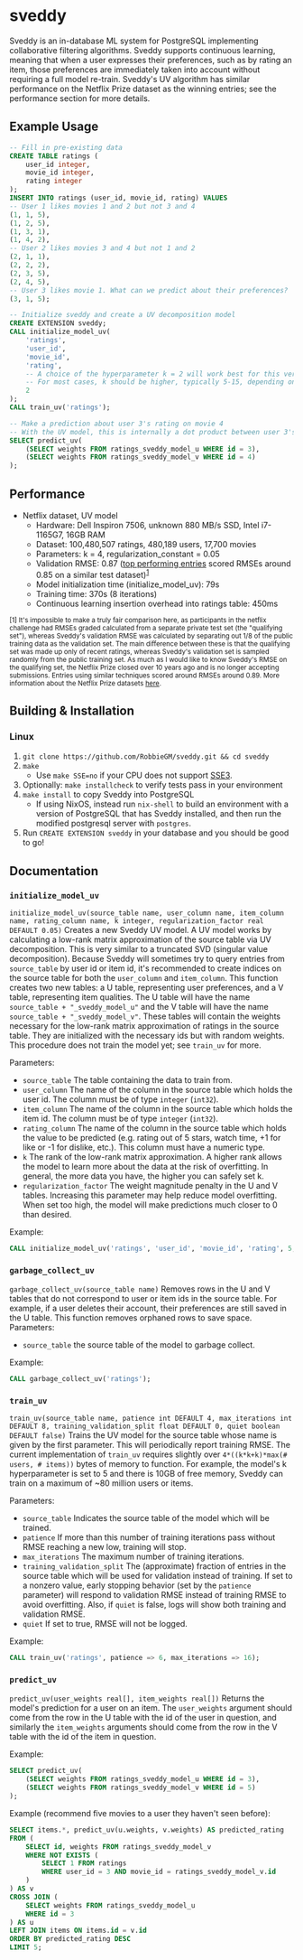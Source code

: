 # sveddy

Sveddy is an in-database ML system for PostgreSQL implementing collaborative filtering algorithms. Sveddy supports continuous learning, meaning that when a user expresses their preferences, such as by rating an item, those preferences are immediately taken into account without requiring a full model re-train. Sveddy's UV algorithm has similar performance on the Netflix Prize dataset as the winning entries; see the performance section for more details. 

## Example Usage

```sql
-- Fill in pre-existing data
CREATE TABLE ratings (
    user_id integer,
    movie_id integer,
    rating integer
);
INSERT INTO ratings (user_id, movie_id, rating) VALUES
-- User 1 likes movies 1 and 2 but not 3 and 4
(1, 1, 5),
(1, 2, 5),
(1, 3, 1),
(1, 4, 2),
-- User 2 likes movies 3 and 4 but not 1 and 2
(2, 1, 1),
(2, 2, 2),
(2, 3, 5),
(2, 4, 5),
-- User 3 likes movie 1. What can we predict about their preferences?
(3, 1, 5);

-- Initialize sveddy and create a UV decomposition model
CREATE EXTENSION sveddy;
CALL initialize_model_uv(
    'ratings',
    'user_id',
    'movie_id',
    'rating',
    -- A choice of the hyperparameter k = 2 will work best for this very simple data.
    -- For most cases, k should be higher, typically 5-15, depending on the amount of data.
    2
);
CALL train_uv('ratings');

-- Make a prediction about user 3's rating on movie 4
-- With the UV model, this is internally a dot product between user 3's weights and movie 4's weights
SELECT predict_uv(
    (SELECT weights FROM ratings_sveddy_model_u WHERE id = 3),
    (SELECT weights FROM ratings_sveddy_model_v WHERE id = 4)
);
```

## Performance
- Netflix dataset, UV model
    - Hardware: Dell Inspiron 7506, unknown 880 MB/s SSD, Intel i7-1165G7, 16GB RAM
    - Dataset: 100,480,507 ratings, 480,189 users, 17,700 movies
    - Parameters: k = 4, regularization\_constant = 0.05
    - Validation RMSE: 0.87 ([top performing entries](https://en.wikipedia.org/wiki/Netflix_Prize) scored RMSEs around 0.85 on a similar test dataset)<sup>[1](#footnote-1)</sup>
    - Model initialization time (initialize\_model\_uv): 79s
    - Training time: 370s (8 iterations)
    - Continuous learning insertion overhead into ratings table: 450ms

<sup><a name='footnote-1'>[1]</a> It's impossible to make a truly fair comparison here, as participants in the netflix challenge had RMSEs graded calculated from a separate private test set (the "qualifying set"), whereas Sveddy's validation RMSE was calculated by separating out 1/8 of the public training data as the validation set. The main difference between these is that the qualifying set was made up only of recent ratings, whereas Sveddy's validation set is sampled randomly from the public training set. As much as I would like to know Sveddy's RMSE on the qualifying set, the Netflix Prize closed over 10 years ago and is no longer accepting submissions. Entries using similar techniques scored around RMSEs around 0.89. More information about the Netflix Prize datasets [here](https://web.archive.org/web/20070927051207/http://www.netflixprize.com/assets/NetflixPrizeKDD_to_appear.pdf).</sup>

## Building & Installation

### Linux
1. `git clone https://github.com/RobbieGM/sveddy.git && cd sveddy`
2. `make`
    - Use `make SSE=no` if your CPU does not support [SSE3](https://en.wikipedia.org/wiki/Streaming_SIMD_Extensions).
3. Optionally: `make installcheck` to verify tests pass in your environment
4. `make install` to copy Sveddy into PostgreSQL
    - If using NixOS, instead run `nix-shell` to build an environment with a version of PostgreSQL that has Sveddy installed, and then run the modified postgresql server with `postgres`.
5. Run `CREATE EXTENSION sveddy` in your database and you should be good to go!

## Documentation

### `initialize_model_uv`
`initialize_model_uv(source_table name, user_column name, item_column name, rating_column name, k integer, regularization_factor real DEFAULT 0.05)`
Creates a new Sveddy UV model. A UV model works by calculating a low-rank matrix approximation of the source table via UV decomposition. This is very similar to a truncated SVD (singular value decomposition). Because Sveddy will sometimes try to query entries from `source_table` by user id or item id, it's recommended to create indices on the source table for both the `user_column` and `item_column`. This function creates two new tables: a U table, representing user preferences, and a V table, representing item qualities. The U table will have the name `source_table + "_sveddy_model_u"` and the V table will have the name `source_table + "_sveddy_model_v"`. These tables will contain the weights necessary for the low-rank matrix approximation of ratings in the source table. They are initialized with the necessary ids but with random weights. This procedure does not train the model yet; see `train_uv` for more.

Parameters:
- `source_table` The table containing the data to train from. 
- `user_column` The name of the column in the source table which holds the user id. The column must be of type `integer` (`int32`).
- `item_column` The name of the column in the source table which holds the item id. The column must be of type `integer` (`int32`).
- `rating_column` The name of the column in the source table which holds the value to be predicted (e.g. rating out of 5 stars, watch time, +1 for like or -1 for dislike, etc.). This column must have a numeric type.
- `k` The rank of the low-rank matrix approximation. A higher rank allows the model to learn more about the data at the risk of overfitting. In general, the more data you have, the higher you can safely set k.
- `regularization_factor` The weight magnitude penalty in the U and V tables. Increasing this parameter may help reduce model overfitting. When set too high, the model will make predictions much closer to 0 than desired.

Example:
```sql
CALL initialize_model_uv('ratings', 'user_id', 'movie_id', 'rating', 5, 0.1);
```

### `garbage_collect_uv`
`garbage_collect_uv(source_table name)`
Removes rows in the U and V tables that do not correspond to user or item ids in the source table. For example, if a user deletes their account, their preferences are still saved in the U table. This function removes orphaned rows to save space.
Parameters:
- `source_table` the source table of the model to garbage collect.

Example:
```sql
CALL garbage_collect_uv('ratings');
```

### `train_uv`
`train_uv(source_table name, patience int DEFAULT 4, max_iterations int DEFAULT 8, training_validation_split float DEFAULT 0, quiet boolean DEFAULT false)`
Trains the UV model for the source table whose name is given by the first parameter. This will periodically report training RMSE. The current implementation of `train_uv` requires slightly over `4*((k*k+k)*max(# users, # items))` bytes of memory to function. For example, the model's k hyperparameter is set to 5 and there is 10GB of free memory, Sveddy can train on a maximum of ~80 million users or items.

Parameters:
- `source_table` Indicates the source table of the model which will be trained.
- `patience` If more than this number of training iterations pass without RMSE reaching a new low, training will stop.
- `max_iterations` The maximum number of training iterations.
- `training_validation_split` The (approximate) fraction of entries in the source table which will be used for validation instead of training. If set to a nonzero value, early stopping behavior (set by the `patience` parameter) will respond to validation RMSE instead of training RMSE to avoid overfitting. Also, if `quiet` is false, logs will show both training and validation RMSE.
- `quiet` If set to true, RMSE will not be logged.

Example:
```sql
CALL train_uv('ratings', patience => 6, max_iterations => 16);
```

### `predict_uv`
`predict_uv(user_weights real[], item_weights real[])`
Returns the model's prediction for a user on an item. The `user_weights` argument should come from the row in the U table with the id of the user in question, and similarly the `item_weights` arguments should come from the row in the V table with the id of the item in question.

Example:
```sql
SELECT predict_uv(
    (SELECT weights FROM ratings_sveddy_model_u WHERE id = 3),
    (SELECT weights FROM ratings_sveddy_model_v WHERE id = 5)
);
```

Example (recommend five movies to a user they haven't seen before):
```sql
SELECT items.*, predict_uv(u.weights, v.weights) AS predicted_rating
FROM (
    SELECT id, weights FROM ratings_sveddy_model_v
    WHERE NOT EXISTS (
        SELECT 1 FROM ratings 
        WHERE user_id = 3 AND movie_id = ratings_sveddy_model_v.id
    )
) AS v
CROSS JOIN (
    SELECT weights FROM ratings_sveddy_model_u
    WHERE id = 3
) AS u
LEFT JOIN items ON items.id = v.id
ORDER BY predicted_rating DESC
LIMIT 5;
```
